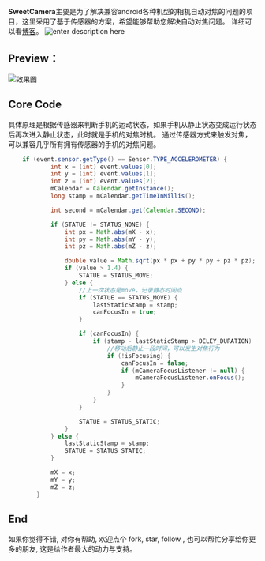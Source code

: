 **SweetCamera**主要是为了解决兼容android各种机型的相机自动对焦的问题的项目，这里采用了基于传感器的方案，希望能够帮助您解决自动对焦问题。
详细可以看[博客][1]。
![enter description here][3]
## Preview：
![效果图][2]

## Core Code
具体原理是根据传感器来判断手机的运动状态，如果手机从静止状态变成运行状态后再次进入静止状态，此时就是手机的对焦时机。
通过传感器方式来触发对焦，可以兼容几乎所有拥有传感器的手机的对焦问题。
```java
    if (event.sensor.getType() == Sensor.TYPE_ACCELEROMETER) {
            int x = (int) event.values[0];
            int y = (int) event.values[1];
            int z = (int) event.values[2];
            mCalendar = Calendar.getInstance();
            long stamp = mCalendar.getTimeInMillis();

            int second = mCalendar.get(Calendar.SECOND);

            if (STATUE != STATUS_NONE) {
                int px = Math.abs(mX - x);
                int py = Math.abs(mY - y);
                int pz = Math.abs(mZ - z);

                double value = Math.sqrt(px * px + py * py + pz * pz);
                if (value > 1.4) {
                    STATUE = STATUS_MOVE;
                } else {
                    //上一次状态是move，记录静态时间点
                    if (STATUE == STATUS_MOVE) {
                        lastStaticStamp = stamp;
                        canFocusIn = true;
                    }

                    if (canFocusIn) {
                        if (stamp - lastStaticStamp > DELEY_DURATION) {
                            //移动后静止一段时间，可以发生对焦行为
                            if (!isFocusing) {
                                canFocusIn = false;
                                if (mCameraFocusListener != null) {
                                    mCameraFocusListener.onFocus();
                                }
                            }
                        }
                    }

                    STATUE = STATUS_STATIC;
                }
            } else {
                lastStaticStamp = stamp;
                STATUE = STATUS_STATIC;
            }

            mX = x;
            mY = y;
            mZ = z;
        }
```

## End
如果你觉得不错, 对你有帮助, 欢迎点个 fork, star, follow , 也可以帮忙分享给你更多的朋友, 这是给作者最大的动力与支持。

  [1]: http://blog.csdn.net/huweigoodboy/article/details/51378751
  [2]: http://on8vjlgub.bkt.clouddn.com/cameraPreview.png "cameraPreview"
  [3]: http://on8vjlgub.bkt.clouddn.com/%E6%B7%B1%E5%BA%A6%E6%88%AA%E5%9B%BE20171103003702.png "原理图"
